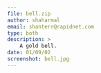 ```yaml
---
file: bell.zip
author: shaharmal
email: shanterr@rapidnet.com
type: both
description: >
    A gold bell.
date: 01/09/02
screenshot: bell.jpg
---
```

